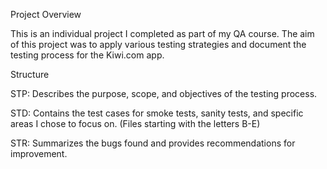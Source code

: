 Project Overview

This is an individual project I completed as part of my QA course. The aim of this project was to apply various testing strategies and document the testing process for the Kiwi.com app.

Structure

STP: Describes the purpose, scope, and objectives of the testing process.

STD: Contains the test cases for smoke tests, sanity tests, and specific areas I chose to focus on. (Files starting with the letters B-E) 

STR: Summarizes the bugs found and provides recommendations for improvement.

